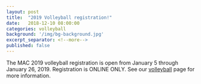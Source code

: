 ```yaml
---
layout: post
title:  "2019 Volleyball registration!"
date:   2018-12-10 08:00:00
categories: volleyball
background: '/img/bg-background.jpg'
excerpt_separator: <!--more-->
published: false
---
```

The MAC 2019 volleyball registration is open from January 5 through January 26, 2019.
Registration is ONLINE ONLY. See our [volleyball](/volleyball) page for more information.
